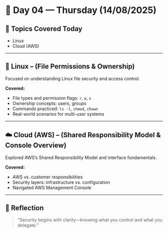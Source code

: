 # 📅 Day 04 — Thursday (14/08/2025)

## 🧭 Topics Covered Today
- Linux
- Cloud (AWS)
  
---

## 🐧 Linux – (File Permissions & Ownership)
Focused on understanding Linux file security and access control.

**Covered:**
- File types and permission flags: `r`, `w`, `x`
- Ownership concepts: users, groups
- Commands practiced: `ls -l`, `chmod`, `chown`
- Real-world scenarios for multi-user systems

---

## ☁️ Cloud (AWS) – (Shared Responsibility Model & Console Overview)
Explored AWS’s Shared Responsibility Model and interface fundamentals.

**Covered:**
- AWS vs. customer responsibilities
- Security layers: infrastructure vs. configuration
- Navigated AWS Management Console

---

## 🌱 Reflection
> “Security begins with clarity—knowing what you control and what you delegate.”
